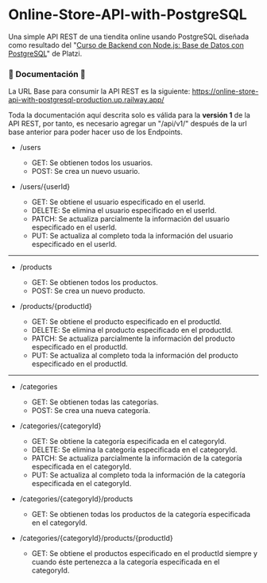 # Online-Store-API-with-PostgreSQL
Una simple API REST de una tiendita online usando PostgreSQL diseñada como resultado del "[Curso de Backend con Node.js: Base de Datos con PostgreSQL](https://platzi.com/cursos/backend-nodejs-postgres/)" de Platzi.

### 📝 Documentación 📝
La URL Base para consumir la API REST es la siguiente: https://online-store-api-with-postgresql-production.up.railway.app/

Toda la documentación aquí descrita solo es válida para la **versión 1** de la API REST, por tanto, es necesario agregar un "/api/v1/" después de la url base anterior para poder hacer uso de los Endpoints.

- /users
  - GET: Se obtienen todos los usuarios.
  - POST: Se crea un nuevo usuario.

- /users/{userId}
  - GET: Se obtiene el usuario especificado en el userId.
  - DELETE: Se elimina el usuario especificado en el userId.
  - PATCH: Se actualiza parcialmente la información del usuario especificado en el userId.
  - PUT: Se actualiza al completo toda la información del usuario especificado en el userId.

---

- /products
  - GET: Se obtienen todos los productos.
  - POST: Se crea un nuevo producto.

- /products/{productId}
  - GET: Se obtiene el producto especificado en el productId.
  - DELETE: Se elimina el producto especificado en el productId.
  - PATCH: Se actualiza parcialmente la información del producto especificado en el productId.
  - PUT: Se actualiza al completo toda la información del producto especificado en el productId.

---

- /categories
  - GET: Se obtienen todas las categorías.
  - POST: Se crea una nueva categoría.

- /categories/{categoryId}
  - GET: Se obtiene la categoría especificada en el categoryId.
  - DELETE: Se elimina la categoría especificada en el categoryId.
  - PATCH: Se actualiza parcialmente la información de la categoría especificada en el categoryId.
  - PUT: Se actualiza al completo toda la información de la categoría especificada en el categoryId.

- /categories/{categoryId}/products
  - GET: Se obtienen todas los productos de la categoría especificada en el categoryId.

- /categories/{categoryId}/products/{productId}
  - GET: Se obtiene el productos especificado en el productId siempre y cuando éste pertenezca a la categoría especificada en el categoryId.
